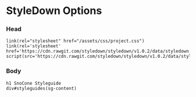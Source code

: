 # StyleDown Options

### Head

    link(rel="stylesheet" href="/assets/css/project.css")
    link(rel='stylesheet' href='https://cdn.rawgit.com/styledown/styledown/v1.0.2/data/styledown.css')
    script(src='https://cdn.rawgit.com/styledown/styledown/v1.0.2/data/styledown.js')

### Body

    h1 SnoCone Styleguide
    div#styleguides(sg-content)